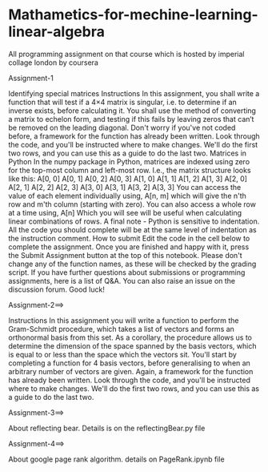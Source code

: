 # Mathametics-for-mechine-learning-linear-algebra
All programming assignment on that course which is hosted by imperial collage london by coursera



Assignment-1 

Identifying special matrices
Instructions
In this assignment, you shall write a function that will test if a 4×4 matrix is singular, i.e. to determine if an inverse exists, before calculating it.
You shall use the method of converting a matrix to echelon form, and testing if this fails by leaving zeros that can’t be removed on the leading diagonal.
Don't worry if you've not coded before, a framework for the function has already been written. Look through the code, and you'll be instructed where to make changes. We'll do the first two rows, and you can use this as a guide to do the last two.
Matrices in Python
In the numpy package in Python, matrices are indexed using zero for the top-most column and left-most row. I.e., the matrix structure looks like this:
A[0, 0]  A[0, 1]  A[0, 2]  A[0, 3]
A[1, 0]  A[1, 1]  A[1, 2]  A[1, 3]
A[2, 0]  A[2, 1]  A[2, 2]  A[2, 3]
A[3, 0]  A[3, 1]  A[3, 2]  A[3, 3]
You can access the value of each element individually using,
A[n, m]
which will give the n'th row and m'th column (starting with zero). You can also access a whole row at a time using,
A[n]
Which you will see will be useful when calculating linear combinations of rows.
A final note - Python is sensitive to indentation. All the code you should complete will be at the same level of indentation as the instruction comment.
How to submit
Edit the code in the cell below to complete the assignment. Once you are finished and happy with it, press the Submit Assignment button at the top of this notebook.
Please don't change any of the function names, as these will be checked by the grading script.
If you have further questions about submissions or programming assignments, here is a list of Q&A. You can also raise an issue on the discussion forum. Good luck!



Assignment-2==>

Instructions
In this assignment you will write a function to perform the Gram-Schmidt procedure, which takes a list of vectors and forms an orthonormal basis from this set. As a corollary, the procedure allows us to determine the dimension of the space spanned by the basis vectors, which is equal to or less than the space which the vectors sit.
You'll start by completing a function for 4 basis vectors, before generalising to when an arbitrary number of vectors are given.
Again, a framework for the function has already been written. Look through the code, and you'll be instructed where to make changes. We'll do the first two rows, and you can use this as a guide to do the last two.


Assignment-3==>

About reflecting bear. Details is on the reflectingBear.py file



Assignment-4==>

About google page rank algorithm.
details on PageRank.ipynb file
